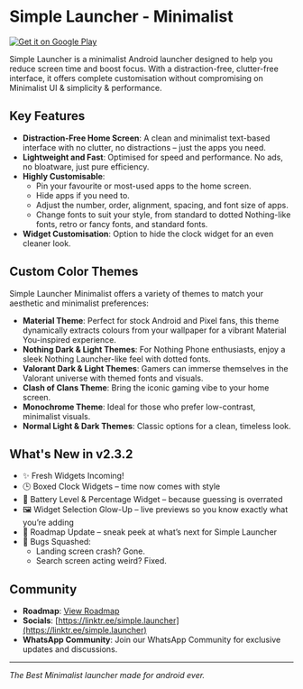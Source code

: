 # Simple Launcher - Minimalist

[![Get it on Google Play](https://play.google.com/intl/en_us/badges/static/images/badges/en_badge_web_generic.png)](https://play.google.com/store/apps/details?id=com.dino.simple&pcampaignid=web_share)

Simple Launcher is a minimalist Android launcher designed to help you reduce screen time and boost focus. With a distraction-free, clutter-free interface, it offers complete customisation without compromising on Minimalist UI & simplicity & performance.

## Key Features

- **Distraction-Free Home Screen**: A clean and minimalist text-based interface with no clutter, no distractions – just the apps you need.
- **Lightweight and Fast**: Optimised for speed and performance. No ads, no bloatware, just pure efficiency.
- **Highly Customisable**:
    - Pin your favourite or most-used apps to the home screen.
    - Hide apps if you need to.
    - Adjust the number, order, alignment, spacing, and font size of apps.
    - Change fonts to suit your style, from standard to dotted Nothing-like fonts, retro or fancy fonts, and standard fonts.
- **Widget Customisation**: Option to hide the clock widget for an even cleaner look.

## Custom Color Themes

Simple Launcher Minimalist offers a variety of themes to match your aesthetic and minimalist preferences:

- **Material Theme**: Perfect for stock Android and Pixel fans, this theme dynamically extracts colours from your wallpaper for a vibrant Material You-inspired experience.
- **Nothing Dark & Light Themes**: For Nothing Phone enthusiasts, enjoy a sleek Nothing Launcher-like feel with dotted fonts.
- **Valorant Dark & Light Themes**: Gamers can immerse themselves in the Valorant universe with themed fonts and visuals.
- **Clash of Clans Theme**: Bring the iconic gaming vibe to your home screen.
- **Monochrome Theme**: Ideal for those who prefer low-contrast, minimalist visuals.
- **Normal Light & Dark Themes**: Classic options for a clean, timeless look.

## What's New in v2.3.2

- ✨ Fresh Widgets Incoming!
- 🕒 Boxed Clock Widgets – time now comes with style
- 🔋 Battery Level & Percentage Widget – because guessing is overrated
- 🖼️ Widget Selection Glow-Up – live previews so you know exactly what you’re adding
- 📜 Roadmap Update – sneak peek at what’s next for Simple Launcher
- 🐞 Bugs Squashed:
    - Landing screen crash? Gone.
    - Search screen acting weird? Fixed.

## Community

- **Roadmap**: [View Roadmap](https://puzzle-kettle-30f.notion.site/Simple-Launcher-182b8c4aae1f80d8941df2086b1caf73)
- **Socials**: [https://linktr.ee/simple.launcher](https://linktr.ee/simple.launcher)
- **WhatsApp Community**: Join our WhatsApp Community for exclusive updates and discussions.

---

*The Best Minimalist launcher made for android ever.*
